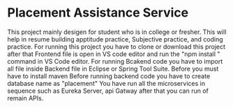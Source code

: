 # Placement Assistance Service
This project mainly desigen for student who is in college or fresher. 
This will help in resume building apptitude practice, Subjective practice, and coding practice.
For running this project you have to clone or download this project after that Frontend file is open in VS code editor and run the "npm install " command in VS Code editor.
For running Bcakend code you have to import all file inside Backend file in Eclipse or Spring Tool Suite. Before you must have to install maven
Before running backend code you have to create database name as "placement"
You have run all the microservices in sequence such as Eureka Server, api Gatway after that you can run of remain APIs.
